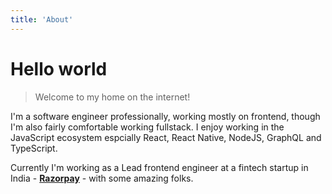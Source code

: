 ```yaml
---
title: 'About'
---
```


# Hello world

> Welcome to my home on the internet!

I'm a software engineer professionally, working mostly on frontend, though I'm also fairly comfortable working fullstack. I enjoy working in the JavaScript ecosystem espcially React, React Native, NodeJS, GraphQL and TypeScript.

Currently I'm working as a Lead frontend engineer at a fintech startup in India - [**Razorpay**](https://razorpay.com/) - with some amazing folks.
